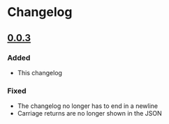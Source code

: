 # Changelog

## [0.0.3](https://github.com/tomtomssi/changelog_parser/tree/v0.0.3)

### Added
- This changelog

### Fixed
- The changelog no longer has to end in a newline
- Carriage returns are no longer shown in the JSON
